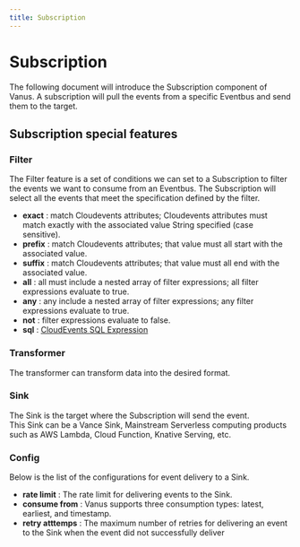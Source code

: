 ```yaml
---
title: Subscription
---
```


# Subscription

The following document will introduce the Subscription component of Vanus. A subscription will pull the events from a specific Eventbus and send them to the target.

## Subscription special features

### Filter

The Filter feature is a set of conditions we can set to a Subscription to filter the events we want to consume from an Eventbus. The Subscription will select all the events that meet the specification defined by the filter.

- **exact** :  match Cloudevents attributes; Cloudevents attributes must match exactly with the associated value String specified (case sensitive).
- **prefix** : match Cloudevents attributes; that value must all start with the associated value.
- **suffix** : match Cloudevents attributes; that value must all end with the associated value.
- **all** : all must include a nested array of filter expressions; all filter expressions evaluate to true.
- **any** : any include a nested array of filter expressions; any filter expressions evaluate to true.
- **not** : filter expressions evaluate to false.
- **sql** : [CloudEvents SQL Expression](https://github.com/cloudevents/spec/blob/main/cesql/spec.md)

### Transformer

The transformer can transform data into the desired format.

### Sink

The Sink is the target where the Subscription will send the event.  
This Sink can be a Vance Sink, Mainstream Serverless computing products such as AWS Lambda, Cloud Function, Knative Serving, etc.

### Config

Below is the list of the configurations for event delivery to a Sink.

- **rate limit** : The rate limit for delivering events to the Sink.
- **consume from** : Vanus supports three consumption types: latest, earliest, and timestamp.
- **retry atttemps** : The maximum number of retries for delivering an event to the Sink when the event did not successfully deliver
